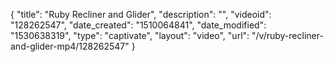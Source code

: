 {
    "title": "Ruby Recliner and Glider",
    "description": "",
    "videoid": "128262547",
    "date_created": "1510064841",
    "date_modified": "1530638319",
    "type": "captivate",
    "layout": "video",
    "url": "\/v\/ruby-recliner-and-glider-mp4\/128262547"
}
